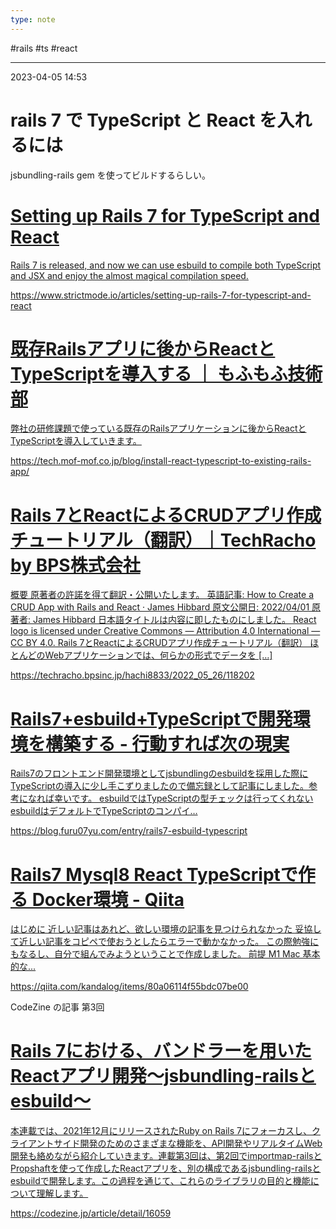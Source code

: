```yaml
---
type: note
---
```


#rails #ts #react

---
2023-04-05  14:53

# rails 7 で TypeScript と React を入れるには

jsbundling-rails gem を使ってビルドするらしい。


<div class="rich-link-card-container"><a class="rich-link-card" href="https://www.strictmode.io/articles/setting-up-rails-7-for-typescript-and-react" target="_blank">
	<div class="rich-link-image-container">
		<div class="rich-link-image" style="background-image: url('https://www.strictmode.io/images/rails7_typescript_react.png')">
	</div>
	</div>
	<div class="rich-link-card-text">
		<h1 class="rich-link-card-title">Setting up Rails 7 for TypeScript and React</h1>
		<p class="rich-link-card-description">
		Rails 7 is released, and now we can use esbuild to compile both TypeScript and JSX and enjoy the almost magical compilation speed.
		</p>
		<p class="rich-link-href">
		https://www.strictmode.io/articles/setting-up-rails-7-for-typescript-and-react
		</p>
	</div>
</a></div>




<div class="rich-link-card-container"><a class="rich-link-card" href="https://tech.mof-mof.co.jp/blog/install-react-typescript-to-existing-rails-app/" target="_blank">
	<div class="rich-link-image-container">
		<div class="rich-link-image" style="background-image: url('https://tech.mof-mof.co.jp/ogp.jpg')">
	</div>
	</div>
	<div class="rich-link-card-text">
		<h1 class="rich-link-card-title">既存Railsアプリに後からReactとTypeScriptを導入する ｜ もふもふ技術部</h1>
		<p class="rich-link-card-description">
		弊社の研修課題で使っている既存のRailsアプリケーションに後からReactとTypeScriptを導入していきます。
		</p>
		<p class="rich-link-href">
		https://tech.mof-mof.co.jp/blog/install-react-typescript-to-existing-rails-app/
		</p>
	</div>
</a></div>




<div class="rich-link-card-container"><a class="rich-link-card" href="https://techracho.bpsinc.jp/hachi8833/2022_05_26/118202" target="_blank">
	<div class="rich-link-image-container">
		<div class="rich-link-image" style="background-image: url('https://techracho.bpsinc.jp/wp-content/uploads/2022/05/rails7_react_crud_app_tutorial_eyecatch-min.png')">
	</div>
	</div>
	<div class="rich-link-card-text">
		<h1 class="rich-link-card-title">Rails 7とReactによるCRUDアプリ作成チュートリアル（翻訳）｜TechRacho by BPS株式会社</h1>
		<p class="rich-link-card-description">
		概要 原著者の許諾を得て翻訳・公開いたします。 英語記事: How to Create a CRUD App with Rails and React · James Hibbard 原文公開日: 2022/04/01 原著者: James Hibbard 日本語タイトルは内容に即したものにしました。 React logo is licensed under Creative Commons — Attribution 4.0 International — CC BY 4.0. Rails 7とReactによるCRUDアプリ作成チュートリアル（翻訳） ほとんどのWebアプリケーションでは、何らかの形式でデータを […]
		</p>
		<p class="rich-link-href">
		https://techracho.bpsinc.jp/hachi8833/2022_05_26/118202
		</p>
	</div>
</a></div>



<div class="rich-link-card-container"><a class="rich-link-card" href="https://blog.furu07yu.com/entry/rails7-esbuild-typescript" target="_blank">
	<div class="rich-link-image-container">
		<div class="rich-link-image" style="background-image: url('https://hatenablog-parts.com/embed?url=https%3A%2F%2Fblog.furu07yu.com%2Fentry%2Frails7-esbuild-typescript')">
	</div>
	</div>
	<div class="rich-link-card-text">
		<h1 class="rich-link-card-title">Rails7+esbuild+TypeScriptで開発環境を構築する - 行動すれば次の現実</h1>
		<p class="rich-link-card-description">
		Rails7のフロントエンド開発環境としてjsbundlingのesbuildを採用した際にTypeScriptの導入に少し手こずりましたので備忘録として記事にしました。参考になれば幸いです。 esbuildではTypeScriptの型チェックは行ってくれない esbuildはデフォルトでTypeScriptのコンパイ…
		</p>
		<p class="rich-link-href">
		https://blog.furu07yu.com/entry/rails7-esbuild-typescript
		</p>
	</div>
</a></div>



<div class="rich-link-card-container"><a class="rich-link-card" href="https://qiita.com/kandalog/items/80a06114f55bdc07be00" target="_blank">
	<div class="rich-link-image-container">
		<div class="rich-link-image" style="background-image: url('https://qiita-user-contents.imgix.net/https%3A%2F%2Fcdn.qiita.com%2Fassets%2Fpublic%2Farticle-ogp-background-9f5428127621718a910c8b63951390ad.png?ixlib=rb-4.0.0&w=1200&mark64=aHR0cHM6Ly9xaWl0YS11c2VyLWNvbnRlbnRzLmltZ2l4Lm5ldC9-dGV4dD9peGxpYj1yYi00LjAuMCZ3PTkxNiZ0eHQ9UmFpbHM3JTIwTXlzcWw4JTIwUmVhY3QlMjBUeXBlU2NyaXB0JUUzJTgxJUE3JUU0JUJEJTlDJUUzJTgyJThCJTIwRG9ja2VyJUU3JTkyJUIwJUU1JUEyJTgzJnR4dC1jb2xvcj0lMjMyMTIxMjEmdHh0LWZvbnQ9SGlyYWdpbm8lMjBTYW5zJTIwVzYmdHh0LXNpemU9NTYmdHh0LWNsaXA9ZWxsaXBzaXMmdHh0LWFsaWduPWxlZnQlMkN0b3Amcz03MjY5NzFjYTNkYzQxMGE1ODk4YzA1MTQwMGRhMTExYg&mark-x=142&mark-y=112&blend64=aHR0cHM6Ly9xaWl0YS11c2VyLWNvbnRlbnRzLmltZ2l4Lm5ldC9-dGV4dD9peGxpYj1yYi00LjAuMCZ3PTYxNiZ0eHQ9JTQwa2FuZGFsb2cmdHh0LWNvbG9yPSUyMzIxMjEyMSZ0eHQtZm9udD1IaXJhZ2lubyUyMFNhbnMlMjBXNiZ0eHQtc2l6ZT0zNiZ0eHQtYWxpZ249bGVmdCUyQ3RvcCZzPWQ4MDIwOWRjN2ZhZGMyNDczOTMzMDUyODdhZWM5Mjgx&blend-x=142&blend-y=491&blend-mode=normal&s=9996b02d348b9070f3b65a3a7418cd0d')">
	</div>
	</div>
	<div class="rich-link-card-text">
		<h1 class="rich-link-card-title">Rails7 Mysql8 React TypeScriptで作る Docker環境 - Qiita</h1>
		<p class="rich-link-card-description">
		はじめに 近しい記事はあれど、欲しい環境の記事を見つけられなかった 妥協して近しい記事をコピペで使おうとしたらエラーで動かなかった。 この際勉強にもなるし、自分で組んでみようということで作成しました。  前提 M1 Mac 基本的な...
		</p>
		<p class="rich-link-href">
		https://qiita.com/kandalog/items/80a06114f55bdc07be00
		</p>
	</div>
</a></div>




CodeZine の記事 第3回

<div class="rich-link-card-container"><a class="rich-link-card" href="https://codezine.jp/article/detail/16059" target="_blank">
	<div class="rich-link-image-container">
		<div class="rich-link-image" style="background-image: url('https://codezine.jp/static/images/article/16059/1200.png')">
	</div>
	</div>
	<div class="rich-link-card-text">
		<h1 class="rich-link-card-title">Rails 7における、バンドラーを用いたReactアプリ開発～jsbundling-railsとesbuild～</h1>
		<p class="rich-link-card-description">
		本連載では、2021年12月にリリースされたRuby on Rails 7にフォーカスし、クライアントサイド開発のためのさまざまな機能を、API開発やリアルタイムWeb開発も絡めながら紹介していきます。連載第3回は、第2回でimportmap-railsとPropshaftを使って作成したReactアプリを、別の構成であるjsbundling-railsとesbuildで開発します。この過程を通じて、これらのライブラリの目的と機能について理解します。
		</p>
		<p class="rich-link-href">
		https://codezine.jp/article/detail/16059
		</p>
	</div>
</a></div>



